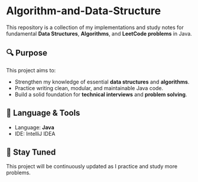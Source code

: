 # Algorithm-and-Data-Structure

This repository is a collection of my implementations and study notes for fundamental **Data Structures**, **Algorithms**, and **LeetCode problems** in Java.

## 🔍 Purpose
This project aims to:

- Strengthen my knowledge of essential **data structures** and **algorithms**.
- Practice writing clean, modular, and maintainable Java code.
- Build a solid foundation for **technical interviews** and **problem solving**.

## 🧪 Language & Tools
- Language: **Java**
- IDE: IntelliJ IDEA

## 🔗 Stay Tuned
This project will be continuously updated as I practice and study more problems.

